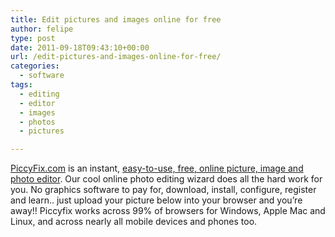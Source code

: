 ```yaml
---
title: Edit pictures and images online for free
author: felipe
type: post
date: 2011-09-18T09:43:10+00:00
url: /edit-pictures-and-images-online-for-free/
categories:
  - software
tags:
  - editing
  - editor
  - images
  - photos
  - pictures

---
```

[PiccyFix.com][1] is an instant, [easy-to-use, free, online picture, image and photo editor][1]. Our cool online photo editing wizard does all the hard work for you. No graphics software to pay for, download, install, configure, register and learn.. just upload your picture below into your browser and you&#8217;re away!! Piccyfix works across 99% of browsers for Windows, Apple Mac and Linux, and across nearly all mobile devices and phones too.

 [1]: http://piccyfix.com